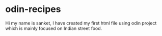 # odin-recipes
Hi my name is sanket,
I have created my first html file using odin project which is mainly focused on Indian street food.
